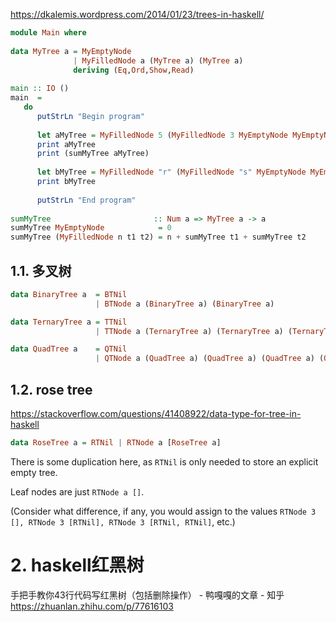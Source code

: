 

https://dkalemis.wordpress.com/2014/01/23/trees-in-haskell/
```haskell
module Main where
 
data MyTree a = MyEmptyNode
              | MyFilledNode a (MyTree a) (MyTree a)
              deriving (Eq,Ord,Show,Read)
 
main :: IO ()
main  =
   do
      putStrLn "Begin program"
 
      let aMyTree = MyFilledNode 5 (MyFilledNode 3 MyEmptyNode MyEmptyNode) (MyFilledNode 2 MyEmptyNode MyEmptyNode)
      print aMyTree
      print (sumMyTree aMyTree)
 
      let bMyTree = MyFilledNode "r" (MyFilledNode "s" MyEmptyNode MyEmptyNode) (MyFilledNode "a" MyEmptyNode MyEmptyNode)
      print bMyTree
 
      putStrLn "End program"
 
sumMyTree                       :: Num a => MyTree a -> a
sumMyTree MyEmptyNode            = 0
sumMyTree (MyFilledNode n t1 t2) = n + sumMyTree t1 + sumMyTree t2
```


## 1.1. 多叉树


```haskell
data BinaryTree a  = BTNil 
                   | BTNode a (BinaryTree a) (BinaryTree a)

data TernaryTree a = TTNil
                   | TTNode a (TernaryTree a) (TernaryTree a) (TernaryTree a)

data QuadTree a    = QTNil
                   | QTNode a (QuadTree a) (QuadTree a) (QuadTree a) (QuadTree a)
```


## 1.2. rose tree


https://stackoverflow.com/questions/41408922/data-type-for-tree-in-haskell


```haskell
data RoseTree a = RTNil | RTNode a [RoseTree a]
```



There is some duplication here, as `RTNil` is only needed to store an explicit empty tree. 

Leaf nodes are just `RTNode a []`. 

(Consider what difference, if any, you would assign to the values `RTNode 3 [], RTNode 3 [RTNil], RTNode 3 [RTNil, RTNil]`, etc.)







# 2. haskell红黑树













手把手教你43行代码写红黑树（包括删除操作） - 鸭嘎嘎的文章 - 知乎
https://zhuanlan.zhihu.com/p/77616103


















